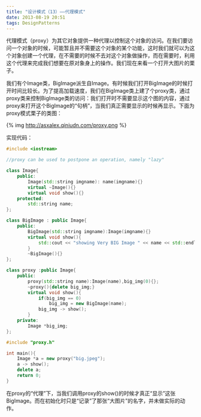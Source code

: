 ```yaml
---
title: "设计模式（13）——代理模式"
date: 2013-08-19 20:51
tags: DesignPatterns
---
```

代理模式（proxy）为其它对象提供一种代理以控制这个对象的访问。在我们要访问一个对象的时候，可能暂且并不需要这个对象的某个功能，这时我们就可以为这个对象创建一个代理，在不需要的时候不去对这个对象做操作，而在需要时，利用这个代理来完成我们想要在原对象身上的操作。我们现在来看一个打开大图片的栗子。<!--more-->

我们有个Image类，BigImage派生自Image。有时候我们打开BigImage的时候打开时间比较长。为了提高加载速度，我们在BigImage类上建了个proxy类，通过proxy类来控制BigImage类的访问：我们打开时不需要显示这个图的内容，通过proxy来打开这个BigImage的“句柄”，当我们真正需要显示的时候再显示。下面为proxy模式栗子的类图：

{% img http://asxalex.qiniudn.com/proxy.png %}

实现代码：

```c++ proxy.h
#include <iostream>

//proxy can be used to postpone an operation, namely "lazy"

class Image{
    public:
        Image(std::string imgname): name(imgname){}
        virtual ~Image(){}
        virtual void show(){}
    protected:
        std::string name;
};

class BigImage : public Image{
    public:
        BigImage(std::string imgname):Image(imgname){}
        virtual void show(){
            std::cout << "showing Very BIG Image " << name << std::endl;
        }
        ~BigImage(){}
};

class proxy :public Image{
    public:
        proxy(std::string name):Image(name),big_img(0){};
        ~proxy(){delete big_img;}
        virtual void show(){
            if(big_img == 0)
                big_img = new BigImage(name);
            big_img -> show();
        }
    private:
        Image *big_img;
};
```

```c++ proxy.cpp
#include "proxy.h"

int main(){
    Image *a = new proxy("big.jpeg");
    a -> show();
    delete a;
    return 0;
}
```

在proxy的“代理”下，当我们调用proxy的show()的时候才真正“显示”这张BigImage。而在初始化时只是“记录”了那张“大图片”的名字，并未做实际的动作。
